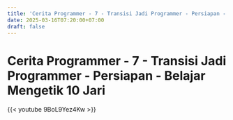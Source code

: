 ```yaml
---
title: 'Cerita Programmer - 7 - Transisi Jadi Programmer - Persiapan - Belajar Mengetik 10 Jari'
date: 2025-03-16T07:20:00+07:00
draft: false
---
```


# Cerita Programmer - 7 - Transisi Jadi Programmer - Persiapan - Belajar Mengetik 10 Jari

{{< youtube 9BoL9Yez4Kw >}}
